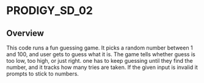 # PRODIGY_SD_02
## Overview

This code runs a fun guessing game. It picks a random number between 1 and 100, and user gets to guess what it is. The game tells whether guess is too low, too high, or just right. one has to keep guessing until they find the number, and it tracks how many tries are taken. If the given input is invalid it prompts to stick to numbers.
